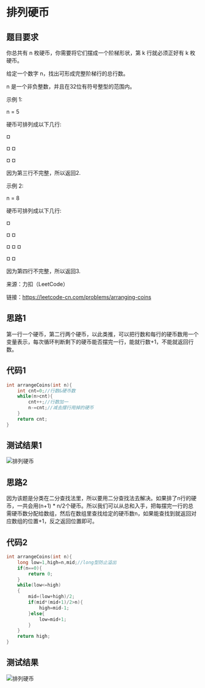 # 排列硬币
## 题目要求
你总共有 n 枚硬币，你需要将它们摆成一个阶梯形状，第 k 行就必须正好有 k 枚硬币。

给定一个数字 n，找出可形成完整阶梯行的总行数。

n 是一个非负整数，并且在32位有符号整型的范围内。

示例 1:

n = 5

硬币可排列成以下几行:

¤

¤ ¤

¤ ¤

因为第三行不完整，所以返回2.

示例 2:

n = 8

硬币可排列成以下几行:

¤

¤ ¤

¤ ¤ ¤

¤ ¤

因为第四行不完整，所以返回3.

来源：力扣（LeetCode）

链接：https://leetcode-cn.com/problems/arranging-coins
## 思路1
第一行一个硬币，第二行两个硬币，以此类推，可以把行数和每行的硬币数用一个变量表示，每次循环判断剩下的硬币能否摆完一行，能就行数+1，不能就返回行数。
## 代码1
```c
int arrangeCoins(int n){
    int cnt=0;//行数&硬币数
    while(n>cnt){
        cnt++;//行数加一
        n-=cnt;//减去摆行用掉的硬币
    }
    return cnt;
}
```
## 测试结果1
![排列硬币]()
## 思路2
因为该题是分类在二分查找法里，所以要用二分查找法去解决。如果排了n行的硬币，一共会用(n+1) * n/2个硬币。所以我们可以从总和入手，把每摆完一行的总需硬币数分配给数组，然后在数组里查找给定的硬币数n，如果能查找到就返回对应数组的位置+1，反之返回位置即可。
## 代码2
```c
int arrangeCoins(int n){
    long low=1,high=n,mid;//long型防止溢出
    if(n==0){
        return 0;
    }
    while(low<=high)
    {
        mid=(low+high)/2;
        if(mid*(mid+1)/2>n){
            high=mid-1;
        }else{
            low=mid+1;
        }
    }
    return high;
}
```
## 测试结果
![排列硬币]()
